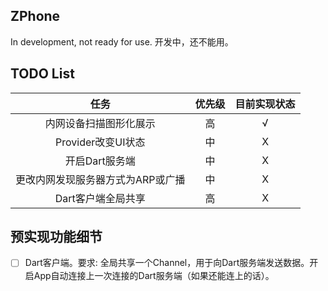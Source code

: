 ## ZPhone

In development, not ready for use.
开发中，还不能用。

## TODO List

| 任务 | 优先级 | 目前实现状态 |
|:--:| :---: | :---: |
| 内网设备扫描图形化展示 | 高 | √ |
| Provider改变UI状态 | 中 | X |
| 开启Dart服务端 | 中 | X |
| 更改内网发现服务器方式为ARP或广播 | 中 | X |
| Dart客户端全局共享 | 高 | X |


## 预实现功能细节
 -[ ] Dart客户端。要求: 全局共享一个Channel，用于向Dart服务端发送数据。开启App自动连接上一次连接的Dart服务端（如果还能连上的话）。